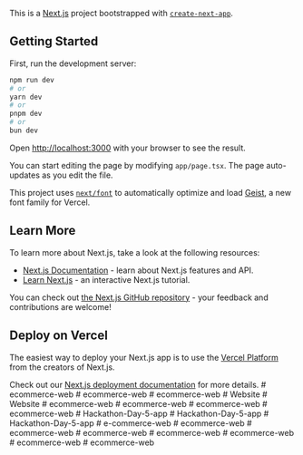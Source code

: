 This is a [Next.js](https://nextjs.org) project bootstrapped with [`create-next-app`](https://nextjs.org/docs/app/api-reference/cli/create-next-app).

## Getting Started

First, run the development server:

```bash
npm run dev
# or
yarn dev
# or
pnpm dev
# or
bun dev
```

Open [http://localhost:3000](http://localhost:3000) with your browser to see the result.

You can start editing the page by modifying `app/page.tsx`. The page auto-updates as you edit the file.

This project uses [`next/font`](https://nextjs.org/docs/app/building-your-application/optimizing/fonts) to automatically optimize and load [Geist](https://vercel.com/font), a new font family for Vercel.

## Learn More

To learn more about Next.js, take a look at the following resources:

- [Next.js Documentation](https://nextjs.org/docs) - learn about Next.js features and API.
- [Learn Next.js](https://nextjs.org/learn) - an interactive Next.js tutorial.

You can check out [the Next.js GitHub repository](https://github.com/vercel/next.js) - your feedback and contributions are welcome!

## Deploy on Vercel

The easiest way to deploy your Next.js app is to use the [Vercel Platform](https://vercel.com/new?utm_medium=default-template&filter=next.js&utm_source=create-next-app&utm_campaign=create-next-app-readme) from the creators of Next.js.

Check out our [Next.js deployment documentation](https://nextjs.org/docs/app/building-your-application/deploying) for more details.
#   e c o m m e r c e - w e b  
 #   e c o m m e r c e - w e b  
 #   e c o m m e r c e - w e b  
 #   W e b s i t e  
 #   W e b s i t e  
 #   e c o m m e r c e - w e b  
 #   e c o m m e r c e - w e b  
 #   e c o m m e r c e - w e b  
 #   e c o m m e r c e - w e b  
 #   H a c k a t h o n - D a y - 5 - a p p  
 #   H a c k a t h o n - D a y - 5 - a p p  
 #   H a c k a t h o n - D a y - 5 - a p p  
 #   e - c o m m e r c e - w e b  
 #   e c o m m e r c e - w e b  
 #   e c o m m e r c e - w e b  
 #   e c o m m e r c e - w e b  
 #   e c o m m e r c e - w e b  
 #   e c o m m e r c e - w e b  
 #   e c o m m e r c e - w e b  
 #   e c o m m e r c e - w e b  
 